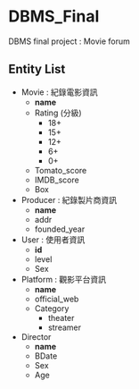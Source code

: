 # DBMS_Final
DBMS final project : Movie forum
## Entity List
- Movie : 紀錄電影資訊
  - **name**
  - Rating (分級)
    - 18+
    - 15+
    - 12+
    - 6+
    - 0+
  - Tomato_score
  - IMDB_score
  - Box
- Producer : 紀錄製片商資訊
  - **name**
  - addr
  - founded_year
- User : 使用者資訊
  - **id**
  - level
  - Sex
- Platform : 觀影平台資訊
  - **name**
  - official_web
  - Category
    - theater
    - streamer   
- Director
  - **name**
  - BDate
  - Sex
  - Age